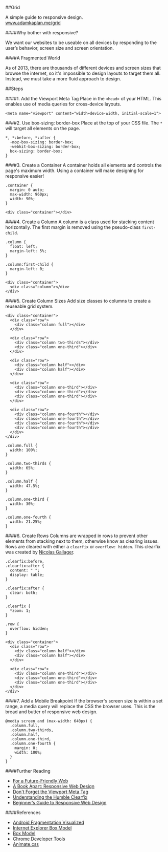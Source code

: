 ##Grid

A simple guide to responsive design.<br>
www.adamkaplan.me/grid


####Why bother with responsive?

We want our websites to be useable on all devices by responding to the user’s behavior, screen size and screen orientation.

####A Fragmented World

As of 2013, there are thousands of different devices and screen sizes that browse the internet, so it's impossible to design layouts to target them all. Instead, we must take a more fluid approach to design.

##Steps

####1. Add the Viewport Meta Tag
Place in the `<head>` of your HTML. This enables use of media queries for cross-device layouts.
```
<meta name="viewport" content="width=device-width, initial-scale=1">
```

####2. Use box-sizing: border-box
Place at the top of your CSS file. The `*` will target all elements on the page.
```
*, *:before, *:after {
  -moz-box-sizing: border-box;
  -webkit-box-sizing: border-box;
  box-sizing: border-box;
}
```

####3. Create a Container
A container holds all elements and controls the page's maximum width. Using a container will make designing for responsive easier!
```
.container {
  margin: 0 auto;
  max-width: 960px;
  width: 90%;
}
```

```
<div class="container"></div>
```

####4. Create a Column
A column is a class used for stacking content horizontally. The first margin is removed using the pseudo-class `first-child`.

```
.column {
  float: left;
  margin-left: 5%;
}
 
.column:first-child {
  margin-left: 0;
}
```

```
<div class="container">
  <div class="column"></div>
</div>
```

####5. Create Column Sizes
Add size classes to columns to create a reuseable grid system.

```
<div class="container">
  <div class="row">
    <div class="column full"></div>
  </div>
  
  <div class="row">
    <div class="column two-thirds"></div>
    <div class="column one-third"></div>
  </div>
  
  <div class="row">
    <div class="column half"></div>
    <div class="column half"></div>
  </div>
  
  <div class="row">
    <div class="column one-third"></div>
    <div class="column one-third"></div>
    <div class="column one-third"></div>
  </div>
  
  <div class="row">
    <div class="column one-fourth"></div>
    <div class="column one-fourth"></div>
    <div class="column one-fourth"></div>
    <div class="column one-fourth"></div>
  </div>
</div>
```

```
.column.full {
  width: 100%;
}
  
.column.two-thirds {
  width: 65%;
}
  
.column.half {
  width: 47.5%;
}
 
.column.one-third {
  width: 30%;
}
 
.column.one-fourth {
  width: 21.25%;
}
```

####6. Create Rows
Columns are wrapped in rows to prevent other elements from stacking next to them, otherwise know as clearing issues. Rows are cleared with either a `clearfix` or `overflow: hidden`. This clearfix was created by [Nicolas Gallager](http://nicolasgallagher.com/micro-clearfix-hack/).

```
.clearfix:before,
.clearfix:after {
  content: " ";
  display: table;
}
 
.clearfix:after {
  clear: both;
}
 
.clearfix {
  *zoom: 1;
}
```

```
.row {
  overflow: hidden;
}
```

```
<div class="container">
  <div class="row">
    <div class="column half"></div>
    <div class="column half"></div>
  </div>
  
  <div class="row">
    <div class="column one-third"></div>
    <div class="column one-third"></div>
    <div class="column one-third"></div>
  </div>
</div>
```

####7. Add a Mobile Breakpoint
If the browser's screen size is within a set range, a media query will replace the CSS the browser uses. This is the bread and butter of responsive web design.

```
@media screen and (max-width: 640px) {
  .column.full,
  .column.two-thirds,
  .column.half,
  .column.one-third,
  .column.one-fourth {
    margin: 0;
    width: 100%;
  }
}
```

####Further Reading
* [For a Future-Friendly Web](http://alistapart.com/article/for-a-future-friendly-web)
* [A Book Apart: Responsive Web Design](http://www.abookapart.com/products/responsive-web-design)
* [Don't Forget the Viewport Meta Tag](http://dev.tutsplus.com/articles/quick-tip-dont-forget-the-viewport-meta-tag--webdesign-5972)
* [Understanding the Humble Clearfix](http://fuseinteractive.ca/blog/understanding-humble-clearfix)
* [Beginner’s Guide to Responsive Web Design](http://blog.teamtreehouse.com/beginners-guide-to-responsive-web-design)

####References
* [Android Fragmentation Visualized](http://opensignal.com/reports/fragmentation-2013/)
* [Internet Explorer Box Model](http://en.wikipedia.org/wiki/Internet_Explorer_box_model_bug)
* [Box Model](http://developer.mozilla.org/en-US/docs/Web/CSS/box_model)
* [Chrome Developer Tools](http://developers.google.com/chrome-developer-tools/)
* [Animate.css](http://daneden.github.io/animate.css/)
